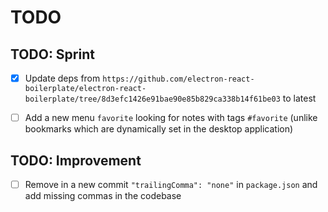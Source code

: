 # TODO

## TODO: Sprint

* [x] Update deps from `https://github.com/electron-react-boilerplate/electron-react-boilerplate/tree/8d3efc1426e91bae90e85b829ca338b14f61be03` to latest
* [ ] Add a new menu `favorite` looking for notes with tags `#favorite` (unlike bookmarks which are dynamically set in the desktop application)


## TODO: Improvement

* [ ] Remove in a new commit `"trailingComma": "none"` in `package.json` and add missing commas in the codebase
